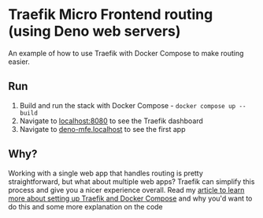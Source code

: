 # Traefik Micro Frontend routing (using Deno web servers)

An example of how to use Traefik with Docker Compose to make routing easier.

## Run

1. Build and run the stack with Docker Compose - `docker compose up --build`
2. Navigate to [localhost:8080](http://localhost:8080) to see the Traefik dashboard
3. Navigate to [deno-mfe.localhost](http://deno-mfe.localhost) to see the first app

## Why?

Working with a single web app that handles routing is pretty straightforward, but what about multiple web apps? Traefik can simplify this process and give you a nicer experience overall. Read my [article to learn more about setting up Traefik and Docker Compose](https://blog.sethcorker.com/traefik-routing-for-web-apps) and why you'd want to do this and some more explanation on the code
